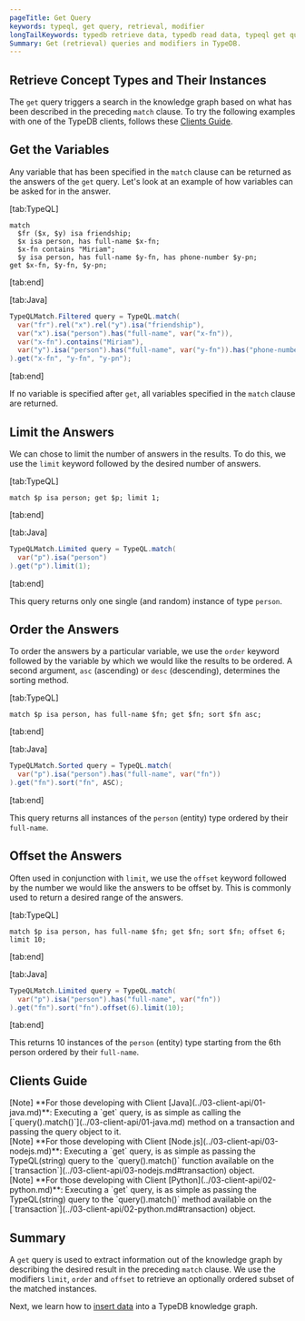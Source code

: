 ```yaml
---
pageTitle: Get Query
keywords: typeql, get query, retrieval, modifier
longTailKeywords: typedb retrieve data, typedb read data, typeql get query, typeql modifiers, typeql offset, typeql sort, typeql limit
Summary: Get (retrieval) queries and modifiers in TypeDB.
---
```


## Retrieve Concept Types and Their Instances
The `get` query triggers a search in the knowledge graph based on what has been described in the preceding `match` clause. To try the following examples with one of the TypeDB clients, follows these [Clients Guide](#clients-guide).

## Get the Variables
Any variable that has been specified in the `match` clause can be returned as the answers of the `get` query. Let's look at an example of how variables can be asked for in the answer.

<div class="tabs dark">

[tab:TypeQL]
```typeql
match
  $fr ($x, $y) isa friendship;
  $x isa person, has full-name $x-fn;
  $x-fn contains "Miriam";
  $y isa person, has full-name $y-fn, has phone-number $y-pn;
get $x-fn, $y-fn, $y-pn;
```
[tab:end]

[tab:Java]
```java
TypeQLMatch.Filtered query = TypeQL.match(
  var("fr").rel("x").rel("y").isa("friendship"),
  var("x").isa("person").has("full-name", var("x-fn")),
  var("x-fn").contains("Miriam"),
  var("y").isa("person").has("full-name", var("y-fn")).has("phone-number", var("y-pn"))
).get("x-fn", "y-fn", "y-pn");
```
[tab:end]</div>

If no variable is specified after `get`, all variables specified in the `match` clause are returned.

## Limit the Answers
We can chose to limit the number of answers in the results. To do this, we use the `limit` keyword followed by the desired number of answers.

<div class="tabs dark">

[tab:TypeQL]
```typeql
match $p isa person; get $p; limit 1;
```
[tab:end]

[tab:Java]
```java
TypeQLMatch.Limited query = TypeQL.match(
  var("p").isa("person")
).get("p").limit(1);
```
[tab:end]</div>

This query returns only one single (and random) instance of type `person`.

## Order the Answers
To order the answers by a particular variable, we use the `order` keyword followed by the variable by which we would like the results to be ordered. A second argument, `asc` (ascending) or `desc` (descending), determines the sorting method.

<div class="tabs dark">

[tab:TypeQL]
```typeql
match $p isa person, has full-name $fn; get $fn; sort $fn asc;
```
[tab:end]

[tab:Java]
```java
TypeQLMatch.Sorted query = TypeQL.match(
  var("p").isa("person").has("full-name", var("fn"))
).get("fn").sort("fn", ASC);
```
[tab:end]
</div>

This query returns all instances of the `person` (entity) type ordered by their `full-name`.

## Offset the Answers
Often used in conjunction with `limit`, we use the `offset` keyword followed by the number we would like the answers to be offset by. This is commonly used to return a desired range of the answers.

<div class="tabs dark">

[tab:TypeQL]
```typeql
match $p isa person, has full-name $fn; get $fn; sort $fn; offset 6; limit 10;
```
[tab:end]

[tab:Java]
```java
TypeQLMatch.Limited query = TypeQL.match(
  var("p").isa("person").has("full-name", var("fn"))
).get("fn").sort("fn").offset(6).limit(10);
```
[tab:end]
</div>

This returns 10 instances of the `person` (entity) type starting from the 6th person ordered by their `full-name`.


## Clients Guide

<div class = "note">
[Note]
**For those developing with Client [Java](../03-client-api/01-java.md)**: Executing a `get` query, is as simple as calling the [`query().match()`](../03-client-api/01-java.md) method on a transaction and passing the query object to it.
</div>

<div class = "note">
[Note]
**For those developing with Client [Node.js](../03-client-api/03-nodejs.md)**: Executing a `get` query, is as simple as passing the TypeQL(string) query to the `query().match()` function available on the [`transaction`](../03-client-api/03-nodejs.md#transaction) object.
</div>

<div class = "note">
[Note]
**For those developing with Client [Python](../03-client-api/02-python.md)**: Executing a `get` query, is as simple as passing the TypeQL(string) query to the `query().match()` method available on the [`transaction`](../03-client-api/02-python.md#transaction) object.
</div>

## Summary
A `get` query is used to extract information out of the knowledge graph by describing the desired result in the preceding `match` clause. We use the modifiers `limit`, `order` and `offset` to retrieve an optionally ordered subset of the matched instances.

Next, we learn how to [insert data](../11-query/03-insert-query.md) into a TypeDB knowledge graph.

